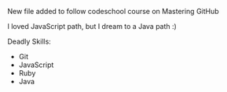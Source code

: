 New file added to follow codeschool course on Mastering GitHub

I loved JavaScript path, but I dream to a Java path :)

Deadly Skills:
* Git
* JavaScript
* Ruby
* Java
